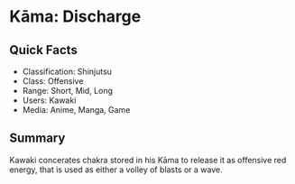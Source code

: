 # Kāma: Discharge

## Quick Facts
- Classification: Shinjutsu
- Class: Offensive
- Range: Short, Mid, Long
- Users: Kawaki
- Media: Anime, Manga, Game

## Summary
Kawaki concerates chakra stored in his Kāma to release it as offensive red energy, that is used as either a volley of blasts or a wave.
